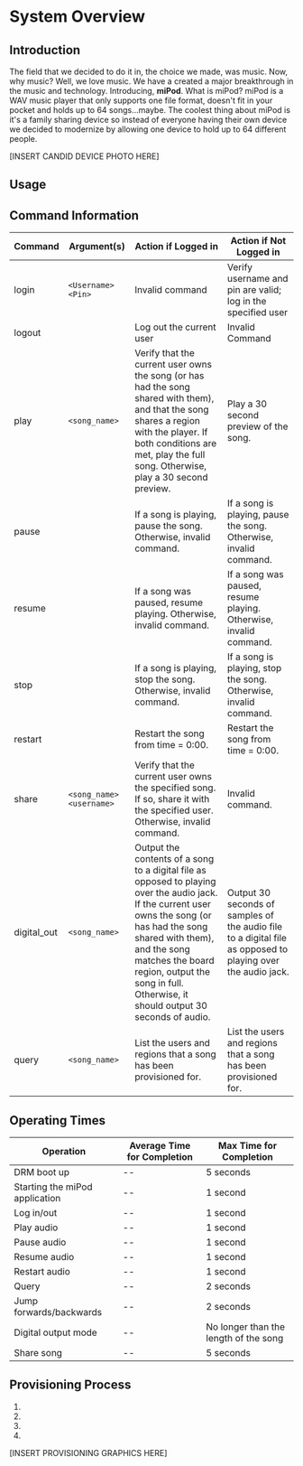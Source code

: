 # System Overview

## Introduction

The field that we decided to do it in, the choice we made, was music. Now, why music? Well, we love music. We have a created a major breakthrough in the music and technology. Introducing, **miPod**. What is miPod? miPod is a WAV music player that only supports one file format, doesn't fit in your pocket and holds up to 64 songs...maybe. The coolest thing about miPod is it's a family sharing device so instead of everyone having their own device we decided to modernize by allowing one device to hold up to 64 different people.

[INSERT CANDID DEVICE PHOTO HERE]

## Usage

## Command Information

Command | Argument(s) | Action if Logged in | Action if Not Logged in
---|---|---|---
login | `<Username> <Pin>` | Invalid command | Verify username and pin are valid; log in the specified user
logout | | Log out the current user | Invalid Command
play | `<song_name>` | Verify that the current user owns the song (or has had the song shared with them), and that the song shares a region with the player. If both conditions are met, play the full song. Otherwise, play a 30 second preview. | Play a 30 second preview of the song.
pause | | If a song is playing, pause the song. Otherwise, invalid command. | If a song is playing, pause the song. Otherwise, invalid command.
resume | | If a song was paused, resume playing. Otherwise, invalid command. | If a song was paused, resume playing. Otherwise, invalid command.
stop | | If a song is playing, stop the song. Otherwise, invalid command. | If a song is playing, stop the song. Otherwise, invalid command.
restart | | Restart the song from time = 0:00. | Restart the song from time = 0:00.
share | `<song_name> <username>` | Verify that the current user owns the specified song. If so, share it with the specified user. Otherwise, invalid command. | Invalid command.
digital_out | `<song_name>` | Output the contents of a song to a digital file as opposed to playing over the audio jack. If the current user owns the song (or has had the song shared with them), and the song matches the board region, output the song in full. Otherwise, it should output 30 seconds of audio. | Output 30 seconds of samples of the audio file to a digital file as opposed to playing over the audio jack.
query | `<song_name>` | List the users and regions that a song has been provisioned for. | List the users and regions that a song has been provisioned for.

## Operating Times

Operation | Average Time for Completion | Max Time for Completion
--- | --- | ---
DRM boot up | -- | 5 seconds
Starting the miPod application | -- | 1 second
Log in/out | -- | 1 second
Play audio | -- | 1 second
Pause audio | -- | 1 second
Resume audio | -- | 1 second
Restart audio | -- | 1 second
Query | -- | 2 seconds
Jump forwards/backwards | -- | 2 seconds
Digital output mode | -- | No longer than the length of the song
Share song | -- | 5 seconds

## Provisioning Process

1.
2.
3.
4.

[INSERT PROVISIONING GRAPHICS HERE]
